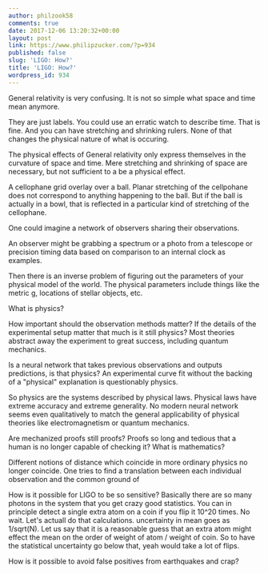 ```yaml
---
author: philzook58
comments: true
date: 2017-12-06 13:20:32+00:00
layout: post
link: https://www.philipzucker.com/?p=934
published: false
slug: 'LIGO: How?'
title: 'LIGO: How?'
wordpress_id: 934
---
```


General relativity is very confusing. It is not so simple what space and time mean anymore.

They are just labels. You could use an erratic watch to describe time. That is fine. And you can have stretching and shrinking rulers. None of that changes the physical nature of what is occuring.

The physical effects of General relativity only express themselves in the curvature of space and time. Mere stretching and shrinking of space are necessary, but not sufficient to a be a physical effect.

A cellophane grid overlay over a ball. Planar stretching of the cellpohane does not correspond to anything happening to the ball. But if the ball is actually in a bowl, that is reflected in a particular kind of stretching of the cellophane.

One could imagine a network of observers sharing their observations.

An observer might be grabbing a spectrum or a photo from a telescope or precision timing data based on comparison to an internal clock as examples.

Then there is an inverse problem of figuring out the parameters of your physical model of the world. The physical parameters include things like the metric g, locations of stellar objects, etc.

What is physics?

How important should the observation methods matter? If the details of the experimental setup matter that much is it still physics? Most theories abstract away the experiment to great success, including quantum mechanics.

Is a neural network that takes previous observations and outputs predictions, is that physics? An experimental curve fit without the backing of a "physical" explanation is questionably physics.

So physics are the systems described by physical laws. Physical laws have extreme accuracy and extreme generality. No modern neural network seems even qualitatively to match the general applicability of physical theories like electromagnetism or quantum mechanics.

Are mechanized proofs still proofs? Proofs so long and tedious that a human is no longer capable of checking it? What is mathematics?

Different notions of distance which coincide in more ordinary physics no longer coincide. One tries to find a translation between each individual observation and the common ground of



How is it possible for LIGO to be so sensitive? Basically there are so many photons in the system that you get crazy good statistics. You can in principle detect a single extra atom on a coin if you flip it 10^20 times. No wait. Let's actuall do that calculations. uncertainty in mean goes as 1/sqrt(N). Let us say that it is a reasonable guess that an extra atom might effect the mean on the order of weight of atom / weight of coin. So to have the statistical uncertainty go below that, yeah would take a lot of flips.

How is it possible to avoid false positives from earthquakes and crap?
